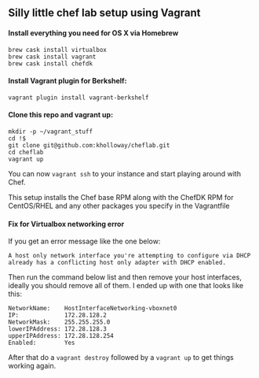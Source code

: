 ## Silly little chef lab setup using Vagrant

#### Install everything you need for OS X via Homebrew

    brew cask install virtualbox
    brew cask install vagrant
    brew cask install chefdk

#### Install Vagrant plugin for Berkshelf:

    vagrant plugin install vagrant-berkshelf

#### Clone this repo and vagrant up:

    mkdir -p ~/vagrant_stuff
    cd !$
    git clone git@github.com:kholloway/cheflab.git
    cd cheflab
    vagrant up

You can now ```vagrant ssh``` to your instance and start playing around with Chef.

This setup installs the Chef base RPM along with the ChefDK RPM for CentOS/RHEL and any other packages you specify in the Vagrantfile

#### Fix for Virtualbox networking error

If you get an error message like the one below:

```
A host only network interface you're attempting to configure via DHCP
already has a conflicting host only adapter with DHCP enabled.
```

Then run the command below list and then remove your host interfaces, ideally you should remove all of them.
I ended up with one that looks like this:

```
NetworkName:    HostInterfaceNetworking-vboxnet0
IP:             172.28.128.2
NetworkMask:    255.255.255.0
lowerIPAddress: 172.28.128.3
upperIPAddress: 172.28.128.254
Enabled:        Yes
```

After that do a ```vagrant destroy``` followed by a ```vagrant up``` to get things working again.



